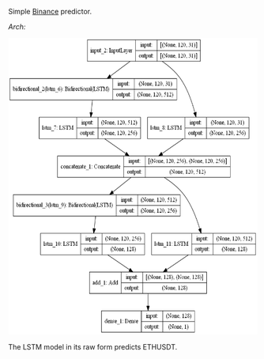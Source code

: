 Simple [Binance](https://binance-docs.github.io/apidocs/spot/en/) predictor.

_Arch:_
<!-- ![LSTM](https://raw.githubusercontent.com/pschdl1c/binance_LSTM/main/model.png) -->
<img src="https://raw.githubusercontent.com/pschdl1c/binance_LSTM/main/model.png" width="560" height="600">

The LSTM model in its raw form predicts ETHUSDT.